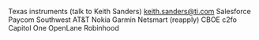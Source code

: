 Texas instruments (talk to Keith Sanders) keith.sanders@ti.com
Salesforce
Paycom
Southwest
AT&T
Nokia
Garmin
Netsmart (reapply)
CBOE
c2fo
Capitol One
OpenLane
Robinhood
